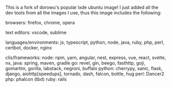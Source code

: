 This is a fork of dorowu's popular lxde ubuntu image! I just added all the dev tools from all the images I use, thus this image includes the following:

browsers: firefox, chrome, opera

text editors: vscode, sublime

languages/environments: js, typescript, python, node, java, ruby, php, perl, certbot, docker, nginx

clis/frameworks: node: npm, yarn, angular, nest, express, vue, react, svelte, nx, java: spring, maven, gradle go: revel, gin, beego, fasthttp, goji, gomartini, gorilla, labstack, negroni, buffalo python: cherrypy, sanic, flask, django, aiohttp[speedups], tornado, dash, falcon, bottle, hug perl: Dancer2 php: phalcon (tbd) ruby: rails